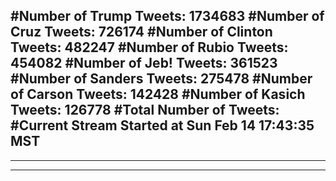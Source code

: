 #Number of Trump Tweets: 1734683
#Number of Cruz Tweets: 726174
#Number of Clinton Tweets: 482247
#Number of Rubio Tweets: 454082
#Number of Jeb! Tweets: 361523
#Number of Sanders Tweets: 275478
#Number of Carson Tweets: 142428
#Number of Kasich Tweets: 126778
#Total Number of Tweets:  
#Current Stream Started at Sun Feb 14 17:43:35 MST
---
---
---
